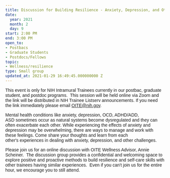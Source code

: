 ```yaml
---
title: Discussion for Building Resilience - Anxiety, Depression, and Other Challenges
date:
  year: 2021
  month: 2
  day: 9
start: 2:00 PM
end: 3:00 PM
open_to:
- Postbacs
- Graduate Students
- Postdocs/Fellows
topic:
- Wellness/resilience
type: Small group
updated_at: 2021-01-29 16:49:45.000000000 Z
---
```

<span style="font-family: arial, helvetica, sans-serif;">This event is
only for NIH Intramural Trainees currently in our postbac, graduate
student, and postdoc programs.  This session will be held online via
Zoom and the link will be distributed in NIH Trainee Listserv
announcements. If you need the link immediately please email
OITE@nih.gov. </span>

<span style="font-family: arial, helvetica, sans-serif;">Mental health
conditions like anxiety, depression, OCD, ADHD/ADD,
ASD sometimes occur as natural systems become dysregulated and they can
often exacerbate each other. While experiencing the effects of anxiety
and depression may be overwhelming, there are ways to manage and work
with these feelings. Come share your thoughts and learn from each
other's experiences in dealing with anxiety, depression, and other
challenges. </span>

<span style="font-family: arial, helvetica, sans-serif;">Please join us
for an online discussion with OITE Wellness Advisor, Annie Scheiner.
 The discussion group provides a confidential and welcoming space to
explore positive and proactive methods to build resilience and self-care
skills with other trainees having similar experiences.  Even if you
can\'t join us for the entire hour, we encourage you to still
attend.  </span>

<span style="font-size: 10pt;"> </span>

 
